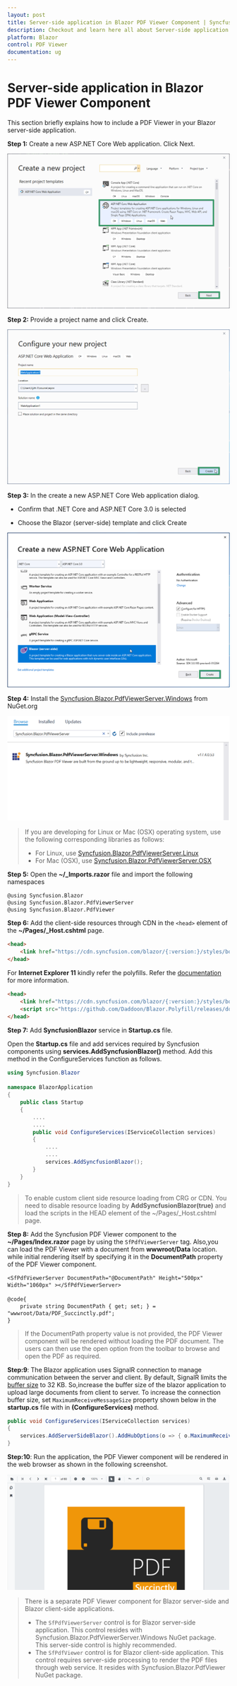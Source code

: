 ```yaml
---
layout: post
title: Server-side application in Blazor PDF Viewer Component | Syncfusion
description: Checkout and learn here all about Server-side application in Syncfusion Blazor PDF Viewer component and more.
platform: Blazor
control: PDF Viewer
documentation: ug
---
```


# Server-side application in Blazor PDF Viewer Component

This section briefly explains how to include a PDF Viewer in your  Blazor server-side application.

**Step 1:** Create a new ASP.NET Core Web application. Click Next.

![asp.net core template](../images/aspnet-core-template.png)

**Step 2:** Provide a project name and click Create.

![asp.net core project configuration](../images/project-configuration.png)

**Step 3:** In the create a new ASP.NET Core Web application dialog.

* Confirm that .NET Core and ASP.NET Core 3.0 is selected

* Choose the Blazor (server-side) template and click Create

 ![select framework](../images/blazor-server-template.png)

 **Step 4:** Install the [Syncfusion.Blazor.PdfViewerServer.Windows](https://www.nuget.org/packages/Syncfusion.Blazor.PdfViewerServer.Windows) from NuGet.org

  ![select Nuget](../images/select-nuget.png)

  > If you are developing for Linux or Mac (OSX) operating system, use the following corresponding libraries as follows:
>* For Linux, use [Syncfusion.Blazor.PdfViewerServer.Linux](https://www.nuget.org/packages/Syncfusion.Blazor.PdfViewerServer.Linux)
>* For Mac (OSX), use [Syncfusion.Blazor.PdfViewerServer.OSX](https://www.nuget.org/packages/Syncfusion.Blazor.PdfViewerServer.OSX)

**Step 5:** Open the **~/_Imports.razor** file and import the following namespaces

```cshtml
@using Syncfusion.Blazor
@using Syncfusion.Blazor.PdfViewerServer
@using Syncfusion.Blazor.PdfViewer
```

**Step 6:** Add the client-side resources through CDN in the `<head>` element of the **~/Pages/_Host.cshtml** page.

```html
<head>
    <link href="https://cdn.syncfusion.com/blazor/{:version:}/styles/bootstrap4.css" rel="stylesheet" />
</head>
```

For **Internet Explorer 11** kindly refer the polyfills. Refer the [documentation](https://ej2.syncfusion.com/blazor/documentation/common/how-to/render-blazor-server-app-in-ie/) for more information.

```html
<head>
    <link href="https://cdn.syncfusion.com/blazor/{:version:}/styles/bootstrap4.css" rel="stylesheet" />
    <script src="https://github.com/Daddoon/Blazor.Polyfill/releases/download/3.0.1/blazor.polyfill.min.js"></script>
</head>
```

**Step 7:** Add **SyncfusionBlazor** service in **Startup.cs** file.

Open the **Startup.cs** file and add services required by Syncfusion components using **services.AddSyncfusionBlazor()** method. Add this method in the ConfigureServices function as follows.

```c#
using Syncfusion.Blazor

namespace BlazorApplication
{
    public class Startup
    {
        ....
        ....
        public void ConfigureServices(IServiceCollection services)
        {
            ....
            ....
            services.AddSyncfusionBlazor();
        }
    }
}

```

> To enable custom client side resource loading from CRG or CDN. You need to disable resource loading by **AddSyncfusionBlazor(true)** and load the scripts in the HEAD element of the ~/Pages/_Host.cshtml page.

**Step 8:** Add the Syncfusion PDF Viewer component to the **~/Pages/Index.razor** page by using the `SfPdfViewerServer` tag. Also,you can load the PDF Viewer with a document from **wwwroot/Data** location. while initial rendering itself by specifying it in the  **DocumentPath** property of the PDF Viewer component.

```cshtml
<SfPdfViewerServer DocumentPath="@DocumentPath" Height="500px" Width="1060px" ></SfPdfViewerServer>

@code{
    private string DocumentPath { get; set; } = "wwwroot/Data/PDF_Succinctly.pdf";
}
```

> If the DocumentPath property value is not provided, the PDF Viewer component will be rendered without loading the PDF document. The users can then use the open option from the toolbar to browse and open the PDF as required.

**Step:9**: The Blazor application uses SignalR connection to manage communication between the server and client. By default, SignalR limits the [buffer size](https://docs.microsoft.com/en-us/aspnet/core/signalr/security?view=aspnetcore-2.1#buffer-management) to 32 KB. So,increase the buffer size of the blazor application to upload large documents from client to server.  To increase the connection buffer size, set  `MaximumReceiveMessageSize` property shown below in the **startup.cs**  file with in  **(ConfigureServices)** method.

```csharp
public void ConfigureServices(IServiceCollection services)
{
    services.AddServerSideBlazor().AddHubOptions(o => { o.MaximumReceiveMessageSize = 102400000;  });
}
```

**Step:10**: Run the application, the PDF Viewer component will be rendered in the web browser as shown in the following screenshot.

![output image](../images/browser-output.png)

> There is a separate PDF Viewer component for Blazor server-side and Blazor client-side applications.
>* The `SfPdfViewerServer` control is for Blazor server-side application. This control resides with Syncfusion.Blazor.PdfViewerServer.Windows NuGet package. This server-side control is highly recommended.
>* The `SfPdfViewer` control is for Blazor client-side application. This control requires server-side processing to render the PDF files through web service. It resides with Syncfusion.Blazor.PdfViewer NuGet package.
